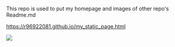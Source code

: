 This repo is used to put my homepage and images of other repo's Readme.md

https://r96922081.github.io/my_static_page.html

![](https://r96922081.github.io/myweb/homepage.png)
